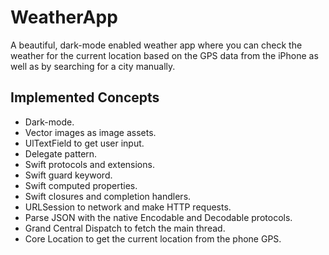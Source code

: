 #  WeatherApp

A beautiful, dark-mode enabled weather app where you can check the weather for the current location based on the GPS data from the iPhone as well as by searching for a city manually.

## Implemented Concepts

* Dark-mode.
* Vector images as image assets.
* UlTextField to get user input.
* Delegate pattern.
* Swift protocols and extensions.
* Swift guard keyword.
* Swift computed properties.
* Swift closures and completion handlers.
* URLSession to network and make HTTP requests.
* Parse JSON with the native Encodable and Decodable protocols.
* Grand Central Dispatch to fetch the main thread.
* Core Location to get the current location from the phone GPS.
